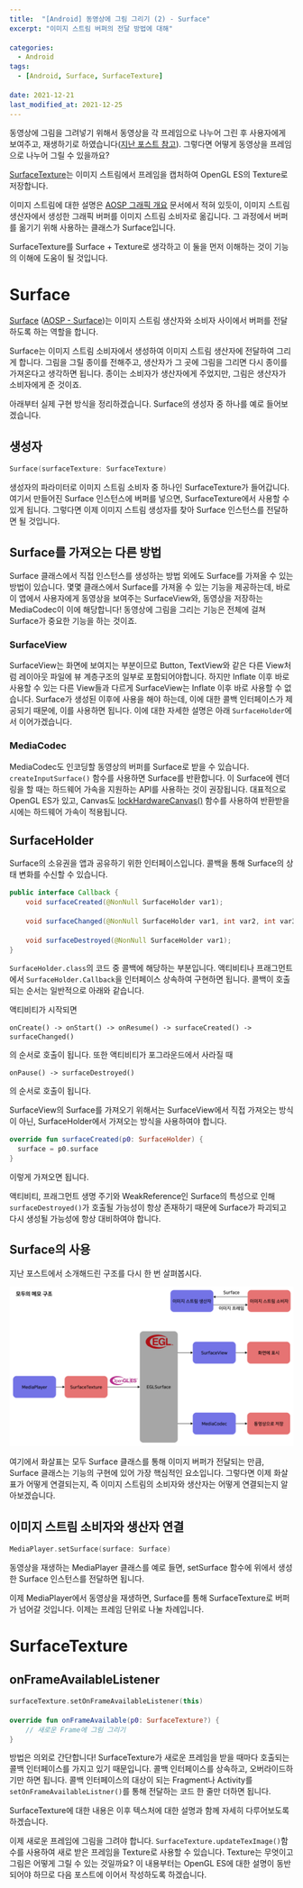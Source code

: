 ```yaml
---
title:  "[Android] 동영상에 그림 그리기 (2) - Surface"
excerpt: "이미지 스트림 버퍼의 전달 방법에 대해"

categories:
  - Android
tags:
  - [Android, Surface, SurfaceTexture]
 
date: 2021-12-21
last_modified_at: 2021-12-25
---
```


동영상에 그림을 그려넣기 위해서 동영상을 각 프레임으로 나누어 그린 후 사용자에게 보여주고, 재생하기로 하였습니다([지난 포스트 참고](https://crewdaniel.github.io/posts/boomerang/)).
그렇다면 어떻게 동영상을 프레임으로 나누어 그릴 수 있을까요?

[SurfaceTexture](https://developer.android.com/reference/android/graphics/SurfaceTexture)는 이미지 스트림에서 프레임을 캡처하여 OpenGL ES의 Texture로 저장합니다.

이미지 스트림에 대한 설명은 [AOSP 그래픽 개요](https://source.android.com/devices/graphics) 문서에서 적혀 있듯이, 이미지 스트림 생산자에서 생성한 그래픽 버퍼를 이미지 스트림 소비자로 옮깁니다. 그 과정에서 버퍼를 옮기기 위해 사용하는 클래스가 Surface입니다.

SurfaceTexture를 Surface + Texture로 생각하고 이 둘을 먼저 이해하는 것이 기능의 이해에 도움이 될 것입니다.

# Surface

[Surface](https://developer.android.com/reference/android/view/Surface) ([AOSP - Surface](https://source.android.com/devices/graphics/arch-sh))는 이미지 스트림 생산자와 소비자 사이에서 버퍼를 전달하도록 하는 역할을 합니다.

Surface는 이미지 스트림 소비자에서 생성하여 이미지 스트림 생산자에 전달하여 그리게 합니다. 그림을 그릴 종이를 전해주고, 생산자가 그 곳에 그림을 그리면 다시 종이를 가져온다고 생각하면 됩니다. 종이는 소비자가 생산자에게 주었지만, 그림은 생산자가 소비자에게 준 것이죠.

아래부터 실제 구현 방식을 정리하겠습니다. Surface의 생성자 중 하나를 예로 들어보겠습니다.

## 생성자

```kotlin
Surface(surfaceTexture: SurfaceTexture)
```

생성자의 파라미터로 이미지 스트림 소비자 중 하나인 SurfaceTexture가 들어갑니다. 여기서 만들어진 Surface 인스턴스에 버퍼를 넣으면, SurfaceTexture에서 사용할 수 있게 됩니다. 그렇다면 이제 이미지 스트림 생성자를 찾아 Surface 인스턴스를 전달하면 될 것입니다.

## Surface를 가져오는 다른 방법

Surface 클래스에서 직접 인스턴스를 생성하는 방법 외에도 Surface를 가져올 수 있는 방법이 있습니다. 몇몇 클래스에서 Surface를 가져올 수 있는 기능을 제공하는데, 바로 이 앱에서 사용자에게 동영상을 보여주는 SurfaceView와, 동영상을 저장하는 MediaCodec이 이에 해당합니다! 동영상에 그림을 그리는 기능은 전체에 걸쳐 Surface가 중요한 기능을 하는 것이죠.

### SurfaceView

SurfaceView는 화면에 보여지는 부분이므로 Button, TextView와 같은 다른 View처럼 레이아웃 파일에 뷰 계층구조의 일부로 포함되어야합니다. 하지만 Inflate 이후 바로 사용할 수 있는 다른 View들과 다르게 SurfaceView는 Inflate 이후 바로 사용할 수 없습니다. Surface가 생성된 이후에 사용을 해야 하는데, 이에 대한 콜백 인터페이스가 제공되기 때문에, 이를 사용하면 됩니다. 이에 대한 자세한 설명은 아래 `SurfaceHolder`에서 이어가겠습니다.

### MediaCodec

MediaCodec도 인코딩할 동영상의 버퍼를 Surface로 받을 수 있습니다. `createInputSurface()` 함수를 사용하면 Surface를 반환합니다. 이 Surface에 렌더링을 할 때는 하드웨어 가속을 지원하는 API를 사용하는 것이 권장됩니다. 대표적으로 OpenGL ES가 있고, Canvas도 [lockHardwareCanvas()](https://developer.android.com/reference/android/view/Surface#lockHardwareCanvas()) 함수를 사용하여 반환받을 시에는 하드웨어 가속이 적용됩니다.

## SurfaceHolder

Surface의 소유권을 앱과 공유하기 위한 인터페이스입니다. 콜백을 통해 Surface의 상태 변화를 수신할 수 있습니다.

```java
public interface Callback {
    void surfaceCreated(@NonNull SurfaceHolder var1);

    void surfaceChanged(@NonNull SurfaceHolder var1, int var2, int var3, int var4);

    void surfaceDestroyed(@NonNull SurfaceHolder var1);
}
```

`SurfaceHolder.class`의 코드 중 콜백에 해당하는 부분입니다. 액티비티나 프래그먼트에서 `SurfaceHolder.Callback`을 인터페이스 상속하여 구현하면 됩니다.
콜백이 호출되는 순서는 일반적으로 아래와 같습니다.

액티비티가 시작되면

```
onCreate() -> onStart() -> onResume() -> surfaceCreated() -> surfaceChanged()
```

의 순서로 호출이 됩니다. 또한 액티비티가 포그라운드에서 사라질 때

```
onPause() -> surfaceDestroyed()
```

의 순서로 호출이 됩니다.

SurfaceView의 Surface를 가져오기 위해서는 SurfaceView에서 직접 가져오는 방식이 아닌, SurfaceHolder에서 가져오는 방식을 사용하여야 합니다.

```kotlin
override fun surfaceCreated(p0: SurfaceHolder) {
  surface = p0.surface
}
```

이렇게 가져오면 됩니다. 

액티비티, 프래그먼트 생명 주기와 WeakReference인 Surface의 특성으로 인해 `surfaceDestroyed()`가 호출될 가능성이 항상 존재하기 때문에 Surface가 파괴되고 다시 생성될 가능성에 항상 대비하여야 합니다.

## Surface의 사용

지난 포스트에서 소개해드린 구조를 다시 한 번 살펴봅시다.

![intro](/assets/img/video_memo_1/videomemo.png)

여기에서 화살표는 모두 Surface 클래스를 통해 이미지 버퍼가 전달되는 만큼, Surface 클래스는 기능의 구현에 있어 가장 핵심적인 요소입니다. 그렇다면 이제 화살표가 어떻게 연결되는지, 즉 이미지 스트림의 소비자와 생산자는 어떻게 연결되는지 알아보겠습니다.

## 이미지 스트림 소비자와 생산자 연결

```kotlin
MediaPlayer.setSurface(surface: Surface)
```

동영상을 재생하는 MediaPlayer 클래스를 예로 들면, setSurface 함수에 위에서 생성한 Surface 인스턴스를 전달하면 됩니다.

이제 MediaPlayer에서 동영상을 재생하면, Surface를 통해 SurfaceTexture로 버퍼가 넘어갈 것입니다. 이제는 프레임 단위로 나눌 차례입니다.


# SurfaceTexture

## onFrameAvailableListener

```kotlin
surfaceTexture.setOnFrameAvailableListener(this)

override fun onFrameAvailable(p0: SurfaceTexture?) {
    // 새로운 Frame에 그림 그리기
}
```

방법은 의외로 간단합니다! SurfaceTexture가 새로운 프레임을 받을 때마다 호출되는 콜백 인터페이스를 가지고 있기 때문입니다. 콜백 인터페이스를 상속하고, 오버라이드하기만 하면 됩니다. 콜백 인터페이스의 대상이 되는 Fragment나 Activity를 `setOnFrameAvailableListner()`를 통해 전달하는 코드 한 줄만 더하면 됩니다.

SurfaceTexture에 대한 내용은 이후 텍스처에 대한 설명과 함께 자세히 다루어보도록 하겠습니다.

이제 새로운 프레임에 그림을 그려야 합니다. `SurfaceTexture.updateTexImage()`함수를 사용하여 새로 받은 프레임을 Texture로 사용할 수 있습니다. Texture는 무엇이고 그림은 어떻게 그릴 수 있는 것일까요? 이 내용부터는 OpenGL ES에 대한 설명이 동반 되어야 하므로 다음 포스트에 이어서 작성하도록 하겠습니다.